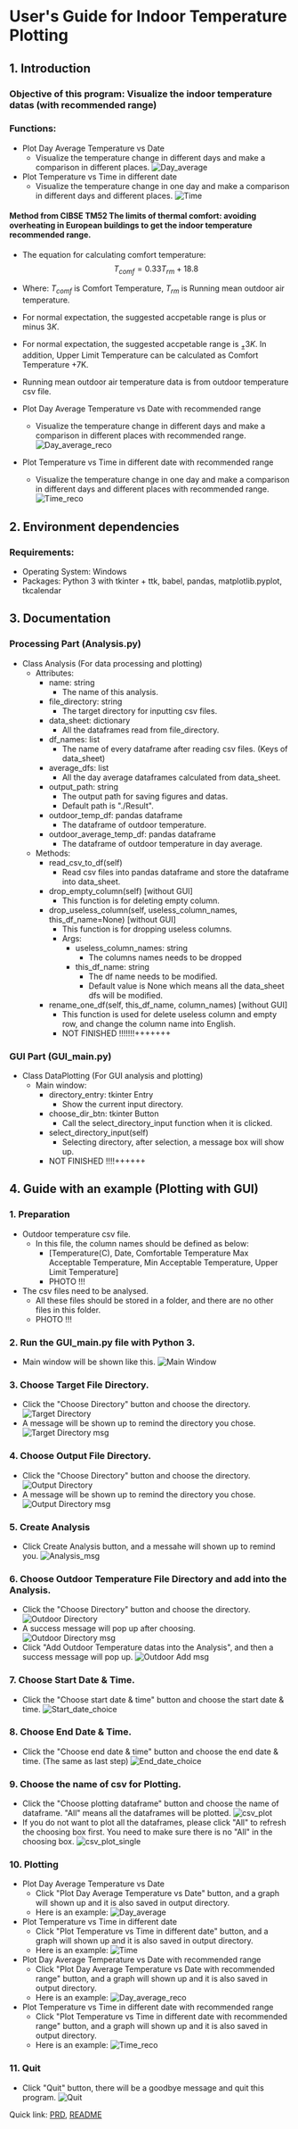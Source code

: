 # User's Guide for Indoor Temperature Plotting
## 1. Introduction
### Objective of this program: Visualize the indoor temperature datas (with recommended range)
### Functions:
* Plot Day Average Temperature vs Date
  * Visualize the temperature change in different days and make a comparison in different places.
    ![Day_average](/GuideScreenshot/Func/Day_average.jpg "Day_average")
* Plot Temperature vs Time in different date
  * Visualize the temperature change in one day and make a comparison in different days and different places.
    ![Time](/GuideScreenshot/Func/Time.jpg "Time")

#### Method from CIBSE TM52 The limits of thermal comfort: avoiding overheating in European buildings to get the indoor temperature recommended range.
  * The equation for calculating comfort temperature:
   $$ T_{comf}=0.33T_{rm}+18.8 $$
  * Where: $T_{comf}$ is Comfort Temperature, $T_{rm}$ is Running mean outdoor air temperature.
  * For normal expectation, the suggested accpetable range is plus or minus $3K$.
  * For normal expectation, the suggested accpetable range is $_{\pm }3K$. In addition, Upper Limit Temperature can be calculated as Comfort Temperature +7K.
  * Running mean outdoor air temperature data is from outdoor temperature csv file.

* Plot Day Average Temperature vs Date with recommended range
  * Visualize the temperature change in different days and make a comparison in different places with recommended range.
    ![Day_average_reco](/GuideScreenshot/Func/Day_average_reco.jpg "Day_average_reco")
* Plot Temperature vs Time in different date with recommended range
  * Visualize the temperature change in one day and make a comparison in different days and different places with recommended range.
    ![Time_reco](/GuideScreenshot/Func/Time_reco.jpg "Time_reco")

## 2. Environment dependencies
### Requirements:
* Operating System: Windows
* Packages: Python 3 with tkinter + ttk, babel, pandas, matplotlib.pyplot, tkcalendar
## 3. Documentation
### Processing Part (Analysis.py)
* Class Analysis (For data processing and plotting)
  * Attributes:
    * name: string
      * The name of this analysis.
    * file_directory: string
      * The target directory for inputting csv files.
    * data_sheet: dictionary
      * All the dataframes read from file_directory.
    * df_names: list
      * The name of every dataframe after reading csv files. (Keys of data_sheet)
    * average_dfs: list
      * All the day average dataframes calculated from data_sheet.
    * output_path: string
      * The output path for saving figures and datas.
      * Default path is "./Result".
    * outdoor_temp_df: pandas dataframe
      * The dataframe of outdoor temperature.
    * outdoor_average_temp_df: pandas dataframe
      * The dataframe of outdoor temperature in day average.
  * Methods:
    * read_csv_to_df(self)
      * Read csv files into pandas dataframe and store the dataframe into data_sheet.
    * drop_empty_column(self) [without GUI]
      * This function is for deleting empty column.
    * drop_useless_column(self, useless_column_names, this_df_name=None) [without GUI]
      * This function is for dropping useless columns.
      * Args:
        * useless_column_names: string
          * The columns names needs to be dropped
        * this_df_name: string
          * The df name needs to be modified.
          * Default value is None which means all the data_sheet dfs will be modified.
    * rename_one_df(self, this_df_name, column_names) [without GUI]
      * This function is used for delete useless column and empty row, and change the column name into English.
      * NOT FINISHED !!!!!!!+++++++
### GUI Part (GUI_main.py)
* Class DataPlotting (For GUI analysis and plotting)
  * Main window:
    * directory_entry: tkinter Entry
      * Show the current input directory.
    * choose_dir_btn: tkinter Button
      * Call the select_directory_input function when it is clicked.
    * select_directory_input(self)
      * Selecting directory, after selection, a message box will show up.
    * NOT FINISHED !!!!++++++
## 4. Guide with an example (Plotting with GUI)
  ### 1. Preparation
  * Outdoor temperature csv file.
    * In this file, the column names should be defined as below:
      * [Temperature(C), Date,	Comfortable Temperature	Max Acceptable Temperature,	Min Acceptable Temperature,	Upper Limit Temperature]
      * PHOTO !!!
  * The csv files need to be analysed.
    * All these files should be stored in a folder, and there are no other files in this folder.
    * PHOTO !!!

  ### 2. Run the GUI_main.py file with Python 3.
  * Main window will be shown like this.
    ![Main Window](/GuideScreenshot/Main_Window.jpg "Main Window")
  ### 3. Choose Target File Directory.
  * Click the "Choose Directory" button and choose the directory.
    ![Target Directory](/GuideScreenshot/Target_dir.jpg "Target_dir")
  * A message will be shown up to remind the directory you chose.
    ![Target Directory msg](/GuideScreenshot/Target_dir_msg.jpg "Target_dir_msg")
  ### 4. Choose Output File Directory.
  * Click the "Choose Directory" button and choose the directory.
    ![Output Directory](/GuideScreenshot/Output_dir.jpg "Output_dir")
  * A message will be shown up to remind the directory you chose.
    ![Output Directory msg](/GuideScreenshot/Output_dir_msg.jpg "Output_dir_msg")    
  ### 5. Create Analysis
  * Click Create Analysis button, and a messahe will shown up to remind you.
    ![Analysis_msg](/GuideScreenshot/Analysis_msg.jpg "Analysis_msg")
  ### 6. Choose Outdoor Temperature File Directory and add into the Analysis.
  * Click the "Choose Directory" button and choose the directory.
    ![Outdoor Directory](/GuideScreenshot/Outdoor_dir.jpg "Outdoor_dir")
  * A success message will pop up after choosing.
    ![Outdoor Directory msg](/GuideScreenshot/Outdoor_dir_msg.jpg "Outdoor_dir_msg")
  * Click "Add Outdoor Temperature datas into the Analysis", and then a success message will pop up.
    ![Outdoor Add msg](/GuideScreenshot/Outdoor_add_msg.jpg "Outdoor_add_msg")
### 7. Choose Start Date & Time.
  * Click the "Choose start date & time" button and choose the start date & time.
    ![Start_date_choice](/GuideScreenshot/Start_date_choice.jpg "Start_date_choice")
### 8. Choose End Date & Time.
  * Click the "Choose end date & time" button and choose the end date & time. (The same as last step)
    ![End_date_choice](/GuideScreenshot/End_date_choice.jpg "End_date_choice")
### 9. Choose the name of csv for Plotting.
  * Click the "Choose plotting dataframe" button and choose the name of dataframe. "All" means all the dataframes will be plotted.
    ![csv_plot](/GuideScreenshot/csv_plot.jpg "csv_plot")
  * If you do not want to plot all the dataframes, please click "All" to refresh the choosing box first. You need to make sure there is no "All" in the choosing box.
    ![csv_plot_single](/GuideScreenshot/csv_plot_single.jpg "csv_plot_single")
### 10. Plotting
  * Plot Day Average Temperature vs Date
    * Click "Plot Day Average Temperature vs Date" button, and a graph will shown up and it is also saved in output directory.
    * Here is an example:
      ![Day_average](/GuideScreenshot/Day_average.jpg "Day_average")
  * Plot Temperature vs Time in different date
    * Click "Plot Temperature vs Time in different date" button, and a graph will shown up and it is also saved in output directory.
    * Here is an example:
      ![Time](/GuideScreenshot/Time.jpg "Time")
  * Plot Day Average Temperature vs Date with recommended range
    * Click "Plot Day Average Temperature vs Date with recommended range" button, and a graph will shown up and it is also saved in output directory.
    * Here is an example:
      ![Day_average_reco](/GuideScreenshot/Day_average_reco.jpg "Day_average_reco")
  * Plot Temperature vs Time in different date with recommended range
    * Click "Plot Temperature vs Time in different date with recommended range" button, and a graph will shown up and it is also saved in output directory.
    * Here is an example:
      ![Time_reco](/GuideScreenshot/Time_reco.jpg "Time_reco")
### 11. Quit
  * Click "Quit" button, there will be a goodbye message and quit this program.
    ![Quit](/GuideScreenshot/Quit.jpg "Quit")

Quick link: [PRD](coursework_part4_data_processing_and_visualization/Product%20requirement%20document%20(PRD).md ':include'), [README](../README.md ':include')